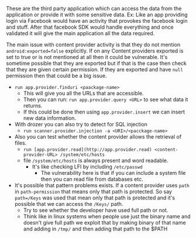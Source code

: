 These are the third party application which can access the data from the application or provide it with some sensitive data. Ex: Like an app providing login via Facebook would have an activity that provokes the facebook login and stuff. After that facebook SDK would handle everything and once validated it will give the main application all the data required.

The main issue with content provider activity is that they do not mention `android:exported=false` explicitly. If on any Content providers exported is set to true or is not mentioned at all then it could be vulnerable. It's sometime possible that they are exported but if that is the case then check that they are given certain permission. If they are exported and have `null` permission then that could be a big issue.

- `run app.provider.finduri <paackage-name>`
    - This will give you all the URLs that are accessible.
    - Then you can run: `run app.provider.query <URL>` to see what data it returns.
    - If this could be done then using `app.provider.insert` we can insert new data information.
- With drozer you can also try to detect for SQL injection
    - `run scanner.provider.injection -a <URI>/<pacckage-name>`
- Also you can test whether the content provider allows the retrieval of files.
    - `run [app.provider.read](http://app.provider.read) <content-provider-URL> /system/etc/hosts`
    - file `/system/etc/hosts` is always present and word readable.
        - It's like checking LFI by including `/etc/passwd`
            - The vulnerability here is that if you can include a system file then you can read file from databases etc.
- It's possible that pattern problems exists. If a content provider uses `path` in `path-permission` that means only that path is protected. So say `path=/Keys` was used that mean only that path is protected and it's possible that we can access the `/Keys/` path.
    - Try to see whether the developer have used full path or not.
    - Think like in linux systems when people use just the binary name and doesn't give full path we exploit that by making binary of that name and adding in `/tmp/` and then adding that path to the $PATH
